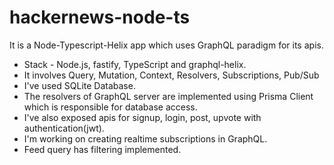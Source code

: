 # hackernews-node-ts
It is a Node-Typescript-Helix app which uses GraphQL paradigm for its apis.

- Stack - Node.js, fastify, TypeScript and graphql-helix.
- It involves Query, Mutation, Context, Resolvers, Subscriptions, Pub/Sub
- I've used SQLite Database.
- The resolvers of GraphQL server are implemented using Prisma Client which is responsible for database access.
- I've also exposed apis for signup, login, post, upvote with authentication(jwt).
- I'm working on creating realtime subscriptions in GraphQL.
- Feed query has filtering implemented.
